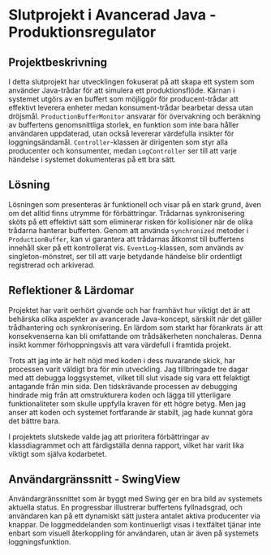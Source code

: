 # Slutprojekt i Avancerad Java - Produktionsregulator

## Projektbeskrivning
I detta slutprojekt har utvecklingen fokuserat på att skapa ett system som använder Java-trådar för att simulera ett produktionsflöde. Kärnan i systemet utgörs av en buffert som möjliggör för producent-trådar att effektivt leverera enheter medan konsument-trådar bearbetar dessa utan dröjsmål. `ProductionBufferMonitor` ansvarar för övervakning och beräkning av buffertens genomsnittliga storlek, en funktion som inte bara håller användaren uppdaterad, utan också levererar värdefulla insikter för loggningsändamål. `Controller`-klassen är dirigenten som styr alla producenter och konsumenter, medan `LogController` ser till att varje händelse i systemet dokumenteras på ett bra sätt.

## Lösning
Lösningen som presenteras är funktionell och visar på en stark grund, även om det alltid finns utrymme för förbättringar. Trådarnas synkronisering sköts på ett effektivt sätt som eliminerar risken för kollisioner när de olika trådarna hanterar bufferten. Genom att använda `synchronized` metoder i `ProductionBuffer`, kan vi garantera att trådarnas åtkomst till buffertens innehåll sker på ett kontrollerat vis. `EventLog`-klassen, som används av singleton-mönstret, ser till att varje betydande händelse blir ordentligt registrerad och arkiverad.

## Reflektioner & Lärdomar
Projektet har varit oerhört givande och har framhävt hur viktigt det är att behärska olika aspekter av avancerade Java-koncept, särskilt när det gäller trådhantering och synkronisering. En lärdom som starkt har förankrats är att konsekvenserna kan bli omfattande om trådsäkerheten nonchaleras. Denna insikt kommer förhoppningsvis att vara värdefull i framtida projekt.

Trots att jag inte är helt nöjd med koden i dess nuvarande skick, har processen varit väldigt bra för min utveckling. Jag tillbringade tre dagar med att debugga loggsystemet, vilket till slut visade sig vara ett felaktigt antagande från min sida. Den tidskrävande processen av debugging hindrade mig från att omstrukturera koden och lägga till ytterligare funktionaliteter som skulle uppfylla kraven för ett högre betyg. Men jag anser att koden och systemet fortfarande är stabilt, jag hade kunnat göra det bättre bara.

I projektets slutskede valde jag att prioritera förbättringar av klassdiagrammet och att färdigställa denna rapport, vilket har varit lika viktigt som själva kodarbetet.

## Användargränssnitt - SwingView
Användargränssnittet som är byggt med Swing ger en bra bild av systemets aktuella status. En progressbar illustrerar buffertens fyllnadsgrad, och användaren kan på ett dynamiskt sätt justera antalet aktiva producenter via knappar. De loggmeddelanden som kontinuerligt visas i textfältet tjänar inte enbart som visuell återkoppling för användaren, utan är även på systemets loggningsfunktion.
